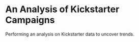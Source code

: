 # An Analysis of Kickstarter Campaigns
Performing an analysis on Kickstarter data to uncover trends. 

